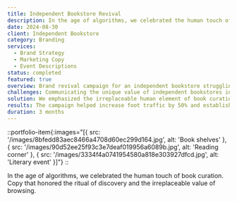 ```yaml
---
title: Independent Bookstore Revival
description: In the age of algorithms, we celebrated the human touch of book curation. Copy that honored the ritual of discovery and the irreplaceable value of browsing.
date: 2024-08-30
client: Independent Bookstore
category: Branding
services:
  - Brand Strategy
  - Marketing Copy
  - Event Descriptions
status: completed
featured: true
overview: Brand revival campaign for an independent bookstore struggling to compete with online retailers and chain stores.
challenges: Communicating the unique value of independent bookstores in an increasingly digital and algorithm-driven book discovery landscape.
solution: We emphasized the irreplaceable human element of book curation and the serendipity of browsing, positioning the store as a sanctuary for book lovers.
results: The campaign helped increase foot traffic by 50% and established the bookstore as a cultural hub, with successful author events and book club growth.
duration: 3 months
---
```


::portfolio-item{:images="[{ src: '/images/8bfedd83aec8466a4708d60ec299d164.jpg', alt: 'Book shelves' }, { src: '/images/90d52ee25f93c3e7deaf019956a6089b.jpg', alt: 'Reading corner' }, { src: '/images/3334f4a0741954580a818e303927dfcd.jpg', alt: 'Literary event' }]"}
::

In the age of algorithms, we celebrated the human touch of book curation. Copy that honored the ritual of discovery and the irreplaceable value of browsing.
